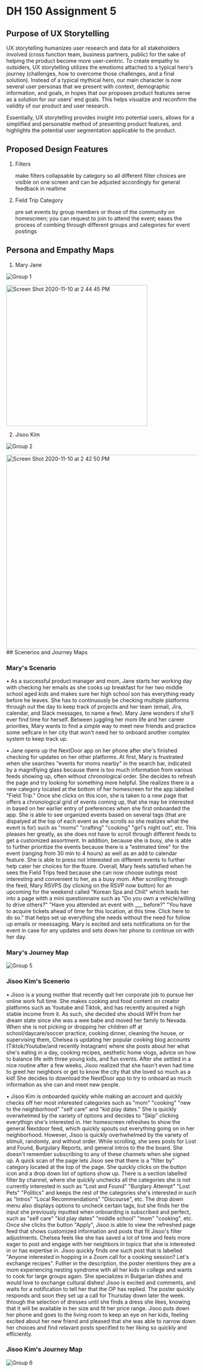 # DH 150 Assignment 5

## Purpose of UX Storytelling
UX storytelling humanizes user research and data for all stakeholders involved (cross function team, business partners, public) for the sake of helping the product become more user-centric. To create empathy to outsiders, UX storytelling utilizes the emotioms attached to a typical hero's journey (challenges, how to overcome those challenges, and a final solution). Instead of a typical mythical hero, our main character is now several user personas that we present with context, demographic information, and goals, in hopes that our proposes product features serve as a solution for our users' end goals. This helps visualize and reconfirm the validity of our product and user research.

Essentially, UX storytelling provides insight into potential users, allows for a simplified and personable method of presenting product features, and highlights the potential user segmentation applicable to the product.

## Proposed Design Features

1. Filters 
      <p> make filters collapsable by category so all different filter choices are visible on one screen and can be adjusted accordingly for general feedback in realtime </p>

2. Field Trip Category 
      <p> pre set events by group members or those of the community on homescreen; you can request to join to attend the event; eases the process of combing through different groups and categories for event postings </p>


## Persona and Empathy Maps

1. Mary Jane

![Group 1](https://user-images.githubusercontent.com/49845457/98616376-89b79e00-22b1-11eb-87a8-b4b3911fc36b.png)

<img width="373" alt="Screen Shot 2020-11-10 at 2 44 45 PM" src="https://user-images.githubusercontent.com/49845457/98742468-5fbeb400-2363-11eb-8a6c-7cf4c68ed08b.png">

2. Jisoo Kim 

![Group 2](https://user-images.githubusercontent.com/49845457/98616392-93d99c80-22b1-11eb-90a1-57a37f2a1092.png)


<img width="514" alt="Screen Shot 2020-11-10 at 2 42 50 PM" src="https://user-images.githubusercontent.com/49845457/98742474-61887780-2363-11eb-95b4-a5c470b477d5.png">
## Scenerios and Journey Maps

### Mary's Scenario
• As a successful product manager and mom, Jane starts her working day with checking her emails as she cooks up breakfast for her two middle school aged kids and makes sure her high school son has everything ready before he leaves. She has to continuously be checking multiple platforms through out the day to keep track of projects and her team (email, Jira, calendar, and Slack messages, to name a few). Mary Jane wonders if she’ll ever find time for herself. Between juggling her mom life and her career priorities, Mary wants to find a simple way to meet new friends and practice some selfcare in her city that won't need her to onboard another complex system to keep track up.

• Jane opens up the NextDoor app on her phone after she's finished checking for updates on her other platforms. At first, Mary is frustrated when she searches "events for moms nearby" in the search bar, indicated by a magnifiying glass because there is too much information from various feeds showing up, often without chronological order. She decides to refresh the page and try looking for something more helpful. She realizes there is a new category located at the bottom of her homescreen for the app labelled "Field Trip." Once she clicks on this icon, she is taken to a new page that offers a chronological grid of events coming up, that she may be interested in based on her earlier entry of preferences when she first onboarded the app. She is able to see organized events based on several tags (that are dispalyed at the top of each event as she scrolls so she realizes what the event is for) such as "moms" "crafting" "cooking" "girl's night out", etc. This pleases her greatly, as she does not have to scroll through different feeds to get a customized assortment. In addition, because she is busy, she is able to further prioritize the events because there is a "estimated time" for the event (ranging from 30 min to 4 hours) as well as an add to calendar feature. She is able to press not interested on different events to further help cater her choices for the ftuure. Overall, Mary feels satisfied when he sees the Field Trips feed because she can now choose outings most interesting and convenient to her, as a busy mom. After scrolling through the feed, Mary RSVPS (by clicking on the RSVP now button) for an upcoming for the weekend called "Korean Spa and Chill" which leads her into a page witth a mini questionnaire such as "Do you own a vehicle/willing to drive others?" "Have you attended an event with ___ before?" "You have to acquire tickets ahead of time for this location, at this time. Click here to do so." that helps set up everything she needs without the need for follow up emails or meessaging. Mary is excited and sets notifications on for the event in case for any updates and sets down her phone to continue on with her day. 

### Mary's Journey Map 

![Group 5](https://user-images.githubusercontent.com/49845457/98712742-879a2180-233b-11eb-86be-9987206945d9.png)

### Jisoo Kim's Scenerio
• Jisoo is a young mother that recently quit her corporate job to pursue her online work full time. She makes cooking and food content on creator platforms such as Youtube and Tiktok, and has recently acquired a high stable income from it. As such, she decided she should WFH from her dream state since she was a wee babe and moved her family to Nevada. When she is not picking or dropping her children off at school/daycare/soccer practice, cooking dinner, cleaning the house, or supervising them, Chelsea is updating her popular cooking blog accounts (Tiktok/Youtube/and recently Instagram) where she posts about her what she's eating in a day, cooking recipes, aesthetic home vlogs, advice on how to balance life with three young kids, and fun events. After she settled in a nice routine after a few weeks, Jisoo realized that she hasn't even had time to greet her neighbors or get to know the city that she loved so much as a kid! She decides to download the NextDoor app to try to onboard as much information as she can and meet new people. 

• Jisoo Kim is onboarded quickly while making an account and quickly checks off her most interested categories such as "mom" "cooking" "new to the neighborhood" "self care" and "kid play dates." She is quickly overwhelmed by the variety of options and decides to "Skip" clicking everythign she's interested in. Her homescreen refreshes to show the general Nextdoor feed, which quickly spouts out everything going on in her neighborhood. However, Jisoo is quickly overhwhelmed by the variety of stimuli, randomly, and without order. While scrolling, she sees posts for Lost and Found, Burgulary Reports, and general intros to the the board. She doesn't remember subscribing to any of these channels when she signed up. A quick scan of the page lets Jisoo see that there is a "filter by" category located at the top of the page. She quickly clicks on the button icon and a drop down list of options show up. There is a section labelled filter by channel, where she quickly unchecks all the categories she is not currently interested in such as "Lost and Found" "Burglary Attempt" "Lost Pets" "Politics" and keeps the rest of the categories she's interested in such as "Intros" "Local Recommendations" "Discourse", etc. The drop down menu also displays options to uncheck certain tags, but she finds her the input she previously inputted when onboarding is subscribed and perfect, such as "self care" "kid play dates" "middle school" "mom" "cooking", etc. Once she clicks the button "Apply",  Jisoo is able to view the refreshed page feed that shows customized information and posts that fit Jisoo's filter adjustments. Chelsea feels like she has saved a lot of time and feels more eager to post and engage with her neighbors in topics that she is interested in or has expertise in. Jisoo quickly finds one such post that is labelled "Anyone interested in hopping in a Zoom call for a cooking session? Let's exchange recipes". Futher in the description, the poster mentions they are a mom experiencing nesting syndrome with all her kids in college and wants to cook for large groups again. She specializes in Bulgarian dishes and would love to exchange cultural dishes! Jisoo is excited and comments, and waits for a notification to tell her that the OP has replied. The poster quickly responds and soon they set up a call for Thursday down later the week.  thtough the selection of dresses until she finds a dress she likes, knowing that it will be available in her size and fit her price range. Jisoo puts down her phone and goes to the living room to keep an eye on her kids, feeling excited about her new friend and pleased that she was able to narrow down her choices and find relavant posts specified to her liking so quickly and efficiently.

### Jisoo Kim's Journey Map 
![Group 6](https://user-images.githubusercontent.com/49845457/98712766-8f59c600-233b-11eb-8be8-b135e32b16c5.png)

